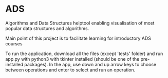 # ADS
Algorithms and Data Structures helptool enabling visualisation of most popular data structures and algorithms.

Main point of this project is to facilitate learning for introductory ADS courses

To run the application, download all the files (except 'tests' folder) and run app.py with python3 with tkinter installed (should be one of the pre-installed packages). In the app, use down and up arrow keys to choose between operations and enter to select and run an operation.
